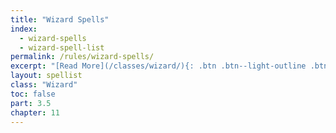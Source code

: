 ```yaml
---
title: "Wizard Spells"
index:
  - wizard-spells
  - wizard-spell-list
permalink: /rules/wizard-spells/
excerpt: "[Read More](/classes/wizard/){: .btn .btn--light-outline .btn--small}"
layout: spellist
class: "Wizard"
toc: false
part: 3.5
chapter: 11
---
```

